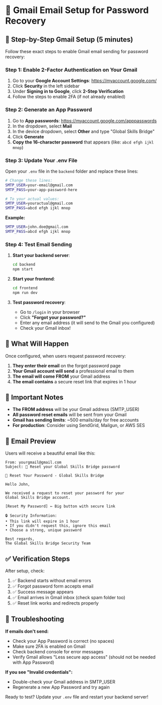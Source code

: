 # 📧 Gmail Email Setup for Password Recovery

## 🚀 Step-by-Step Gmail Setup (5 minutes)

Follow these exact steps to enable Gmail email sending for password recovery:

### Step 1: Enable 2-Factor Authentication on Your Gmail

1. Go to your **Google Account Settings**: https://myaccount.google.com/
2. Click **Security** in the left sidebar
3. Under **Signing in to Google**, click **2-Step Verification**
4. Follow the steps to enable 2FA (if not already enabled)

### Step 2: Generate an App Password

1. Go to **App passwords**: https://myaccount.google.com/apppasswords
2. In the dropdown, select **Mail**
3. In the device dropdown, select **Other** and type "Global Skills Bridge"
4. Click **Generate**
5. **Copy the 16-character password** that appears (like: `abcd efgh ijkl mnop`)

### Step 3: Update Your .env File

Open your `.env` file in the `backend` folder and replace these lines:

```bash
# Change these lines:
SMTP_USER=your-email@gmail.com
SMTP_PASS=your-app-password-here

# To your actual values:
SMTP_USER=youractual@gmail.com
SMTP_PASS=abcd efgh ijkl mnop
```

**Example:**
```bash
SMTP_USER=john.doe@gmail.com
SMTP_PASS=abcd efgh ijkl mnop
```

### Step 4: Test Email Sending

1. **Start your backend server**:
   ```bash
   cd backend
   npm start
   ```

2. **Start your frontend**:
   ```bash
   cd frontend
   npm run dev
   ```

3. **Test password recovery**:
   - Go to `/login` in your browser
   - Click **"Forgot your password?"**
   - Enter any email address (it will send to the Gmail you configured)
   - Check your Gmail inbox!

## 📧 What Will Happen

Once configured, when users request password recovery:

1. **They enter their email** on the forgot password page
2. **Your Gmail account will send** a professional email to them
3. **The email will come FROM** your Gmail address
4. **The email contains** a secure reset link that expires in 1 hour

## 🔧 Important Notes

- **The FROM address** will be your Gmail address (SMTP_USER)
- **All password reset emails** will be sent from your Gmail
- **Gmail has sending limits**: ~500 emails/day for free accounts
- **For production**: Consider using SendGrid, Mailgun, or AWS SES

## 🎨 Email Preview

Users will receive a beautiful email like this:

```
From: yourgmail@gmail.com
Subject: 🔐 Reset your Global Skills Bridge password

🔐 Reset Your Password - Global Skills Bridge

Hello John,

We received a request to reset your password for your 
Global Skills Bridge account.

[Reset My Password] ← Big button with secure link

🔒 Security Information:
• This link will expire in 1 hour
• If you didn't request this, ignore this email
• Choose a strong, unique password

Best regards,
The Global Skills Bridge Security Team
```

## ✅ Verification Steps

After setup, check:
1. ✅ Backend starts without email errors
2. ✅ Forgot password form accepts email
3. ✅ Success message appears
4. ✅ Email arrives in Gmail inbox (check spam folder too)
5. ✅ Reset link works and redirects properly

## 🚨 Troubleshooting

**If emails don't send:**
- Check your App Password is correct (no spaces)
- Make sure 2FA is enabled on Gmail
- Check backend console for error messages
- Verify Gmail allows "Less secure app access" (should not be needed with App Password)

**If you see "Invalid credentials":**
- Double-check your Gmail address in SMTP_USER
- Regenerate a new App Password and try again

Ready to test? Update your `.env` file and restart your backend server!